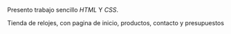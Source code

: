 Presento trabajo sencillo _HTML_ Y _CSS_.

Tienda de relojes, con pagina de inicio, productos, contacto y presupuestos
